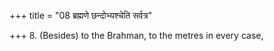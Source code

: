 +++
title = "08 ब्रह्मणे छन्दोभ्यश्चेति सर्वत्र"

+++
8. (Besides) to the Brahman, to the metres in every case,
